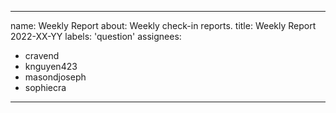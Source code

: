 ---
 name: Weekly Report
 about: Weekly check-in reports.
 title: Weekly Report 2022-XX-YY
 labels: 'question'
 assignees: 
   - cravend
   - knguyen423
   - masondjoseph
   - sophiecra 
 ---

